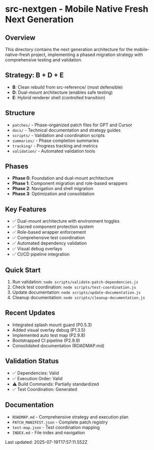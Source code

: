 # src-nextgen - Mobile Native Fresh Next Generation

## Overview

This directory contains the next generation architecture for the mobile-native-fresh project, implementing a phased migration strategy with comprehensive testing and validation.

## Strategy: B + D + E

- **B**: Clean rebuild from src-reference/ (most defensible)
- **D**: Dual-mount architecture (enables safe testing)
- **E**: Hybrid renderer shell (controlled transition)

## Structure

- `patches/` - Phase-organized patch files for GPT and Cursor
- `docs/` - Technical documentation and strategy guides
- `scripts/` - Validation and coordination scripts
- `summaries/` - Phase completion summaries
- `tracking/` - Progress tracking and metrics
- `validation/` - Automated validation tools

## Phases

- **Phase 0**: Foundation and dual-mount architecture
- **Phase 1**: Component migration and role-based wrappers
- **Phase 2**: Navigation and shell migration
- **Phase 3**: Optimization and consolidation

## Key Features

- ✅ Dual-mount architecture with environment toggles
- ✅ Sacred component protection system
- ✅ Role-based wrapper enforcement
- ✅ Comprehensive test coordination
- ✅ Automated dependency validation
- ✅ Visual debug overlays
- ✅ CI/CD pipeline integration

## Quick Start

1. Run validation: `node scripts/validate-patch-dependencies.js`
2. Check test coordination: `node scripts/test-coordination.js`
3. Update documentation: `node scripts/update-documentation.js`
4. Cleanup documentation: `node scripts/cleanup-documentation.js`

## Recent Updates

- Integrated splash mount guard (P0.5.3)
- Added visual overlay debug (P1.3.5)
- Implemented auto test map (P2.9.8)
- Bootstrapped CI pipeline (P2.9.9)
- Consolidated documentation (ROADMAP.md)

## Validation Status

- ✅ Dependencies: Valid
- ✅ Execution Order: Valid
- ⚠️ Build Commands: Partially standardized
- ✅ Test Coordination: Generated

## Documentation

- `ROADMAP.md` - Comprehensive strategy and execution plan
- `PATCH_MANIFEST.json` - Complete patch registry
- `test-map.json` - Test coordination mapping
- `INDEX.md` - File index and navigation

Last updated: 2025-07-19T17:57:11.552Z
